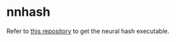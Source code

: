 # nnhash

Refer to [this repository](https://github.com/KhaosT/nhcalc) to get the neural hash executable.
